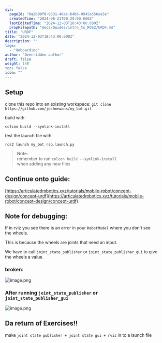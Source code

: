 ```yaml
---
sys:
  pageId: "0a2b09f8-9331-46ac-b4b6-0945a556aa5e"
  createdTime: "2024-08-21T00:29:00.000Z"
  lastEditedTime: "2024-12-03T18:43:00.000Z"
  propFilepath: "docs/Guides/intro_to_ROS2/URDF.md"
title: "URDF"
date: "2024-12-03T18:43:00.000Z"
description: ""
tags:
  - "Onboarding"
author: "Overridden author"
draft: false
weight: 148
toc: false
icon: ""
---
```


## Setup

clone this repo into an existing workspace:
`git clone https://github.com/joshnewans/my_bot.git`

build with:

`colcon build --symlink-install`

test the launch file with:

`ros2 launch my_bot rsp.launch.py`

> Note:  
> remember to run `colcon build --symlink-install`  
> when adding any new files

## Continue onto guide:

[https://articulatedrobotics.xyz/tutorials/mobile-robot/concept-design/concept-urdf](https://articulatedrobotics.xyz/tutorials/mobile-robot/concept-design/concept-urdf)

## Note for debugging:

If in rviz you see there is an error in your `RobotModel` where you don’t see the wheels.

This is because the wheels are joints that need an input. 

We have to call `joint_state_publisher` or `joint_state_publisher_gui` to give the wheels a value.

### broken:

![image.png](https://prod-files-secure.s3.us-west-2.amazonaws.com/d518164a-d88e-44d1-a4ee-3adb3bd8bce0/96a1d089-1f17-4dbf-8563-f2aef56a4d37/image.png?X-Amz-Algorithm=AWS4-HMAC-SHA256&X-Amz-Content-Sha256=UNSIGNED-PAYLOAD&X-Amz-Credential=ASIAZI2LB4665RSFGJ4I%2F20250215%2Fus-west-2%2Fs3%2Faws4_request&X-Amz-Date=20250215T170201Z&X-Amz-Expires=3600&X-Amz-Security-Token=IQoJb3JpZ2luX2VjEB8aCXVzLXdlc3QtMiJHMEUCIQCZ0vMywplcILrpA8hcKUO8GpM0TZtb%2Fu9F1ENDWAofoAIgIfZuR3YDN7UHZ4cLbnuHDzqtc88GZd%2BSFB9sHHFakwQq%2FwMIRxAAGgw2Mzc0MjMxODM4MDUiDELa1v6UHdXP0AydKircA93GM9SBhpSl6OCKJ%2BM3nrTwKseA86xHGvhskL6zmGGDjgbrnYWkY%2FYBVpvx4fyrKdq%2BHR2wkMaBf7PkCHADQCI9TDQFlmIAqRfZLyCZUjwAWzb0PCUv%2Bu3ann38%2Bwj6yU0c3llMptEHOCcweeVHX5VDKqsoQnhOUIjzjAAmiUF9yewuLt4AskkTHo47jg9DJfLVvvMl6N49lDtk23vACMaE2MC10CX3pqa7YioyE8ltPCAeKgQ5FJVpjPbldifLQ%2BZgbBPPm%2FBd8d7%2BBd05DFJLH12WGWNfTtF2Lqod928hJuv2QB%2FJrn5M5rpQxGiDq%2FWW5EJ58B6UyiLY61BJXU%2Bh1Ms98sNim4aP715Xo6hwEOchBVeBKztpb%2B0uTp55Kif5e6JCRhhLFnPvzevxeG5dCqim77panRSvwgfIfDciOlM320RWwnQUriDCmbYeWazws5ixxogHcRvwRhsmDiVYIT5sxO1JRWPgwm2Kmzvlb7x3dh2vdIC1GGktqNjH%2FpdBWBHewnaODVvSDwmRCSY9pjqXtn%2BQBBf0%2Br%2BWj8NjcW%2Bb30cjz8EaYho9RPacVSVrIyfBNh953c6gNtDGTT0UjpR%2B6iI9tDhKyIg%2F32uyrZ1MV%2B0B0dEBdoVyMITGwr0GOqUBaZtGifg%2FXDdRy7%2BrMqQ1%2Ft%2FnPFxbfC9zwkW22VWz8VNl0YedCGDjx8o8busL4yWpas8ymxjXrDhXBOZFnNCGn0%2BXszfLsZFTJZ6TwPFOrrP98A3GWe0B2jZ7aSux%2F%2FRU8NuGVp1hqhkg9O8ZVq0DCUkHq3e3RiTbIMiV2i0yV5nKO0XUF8MFUC7dTEMZqPo4vT072FJmX9TLnu0PlR7InkJZ%2B3KT&X-Amz-Signature=bffb1674e6f2a45846575ecd6a1aeca1e995828e6b6e480ee83cc5c05b67545b&X-Amz-SignedHeaders=host&x-id=GetObject)

### After running `joint_state_publisher` or `joint_state_publisher_gui`

![image.png](https://prod-files-secure.s3.us-west-2.amazonaws.com/d518164a-d88e-44d1-a4ee-3adb3bd8bce0/130c99c7-1b0b-4031-9953-844fc3950ff4/image.png?X-Amz-Algorithm=AWS4-HMAC-SHA256&X-Amz-Content-Sha256=UNSIGNED-PAYLOAD&X-Amz-Credential=ASIAZI2LB4665RSFGJ4I%2F20250215%2Fus-west-2%2Fs3%2Faws4_request&X-Amz-Date=20250215T170201Z&X-Amz-Expires=3600&X-Amz-Security-Token=IQoJb3JpZ2luX2VjEB8aCXVzLXdlc3QtMiJHMEUCIQCZ0vMywplcILrpA8hcKUO8GpM0TZtb%2Fu9F1ENDWAofoAIgIfZuR3YDN7UHZ4cLbnuHDzqtc88GZd%2BSFB9sHHFakwQq%2FwMIRxAAGgw2Mzc0MjMxODM4MDUiDELa1v6UHdXP0AydKircA93GM9SBhpSl6OCKJ%2BM3nrTwKseA86xHGvhskL6zmGGDjgbrnYWkY%2FYBVpvx4fyrKdq%2BHR2wkMaBf7PkCHADQCI9TDQFlmIAqRfZLyCZUjwAWzb0PCUv%2Bu3ann38%2Bwj6yU0c3llMptEHOCcweeVHX5VDKqsoQnhOUIjzjAAmiUF9yewuLt4AskkTHo47jg9DJfLVvvMl6N49lDtk23vACMaE2MC10CX3pqa7YioyE8ltPCAeKgQ5FJVpjPbldifLQ%2BZgbBPPm%2FBd8d7%2BBd05DFJLH12WGWNfTtF2Lqod928hJuv2QB%2FJrn5M5rpQxGiDq%2FWW5EJ58B6UyiLY61BJXU%2Bh1Ms98sNim4aP715Xo6hwEOchBVeBKztpb%2B0uTp55Kif5e6JCRhhLFnPvzevxeG5dCqim77panRSvwgfIfDciOlM320RWwnQUriDCmbYeWazws5ixxogHcRvwRhsmDiVYIT5sxO1JRWPgwm2Kmzvlb7x3dh2vdIC1GGktqNjH%2FpdBWBHewnaODVvSDwmRCSY9pjqXtn%2BQBBf0%2Br%2BWj8NjcW%2Bb30cjz8EaYho9RPacVSVrIyfBNh953c6gNtDGTT0UjpR%2B6iI9tDhKyIg%2F32uyrZ1MV%2B0B0dEBdoVyMITGwr0GOqUBaZtGifg%2FXDdRy7%2BrMqQ1%2Ft%2FnPFxbfC9zwkW22VWz8VNl0YedCGDjx8o8busL4yWpas8ymxjXrDhXBOZFnNCGn0%2BXszfLsZFTJZ6TwPFOrrP98A3GWe0B2jZ7aSux%2F%2FRU8NuGVp1hqhkg9O8ZVq0DCUkHq3e3RiTbIMiV2i0yV5nKO0XUF8MFUC7dTEMZqPo4vT072FJmX9TLnu0PlR7InkJZ%2B3KT&X-Amz-Signature=607fe7c002525253462d9cd7dafd8314524790c776538c19453978e2431d587e&X-Amz-SignedHeaders=host&x-id=GetObject)

## Da return of Exercises!!

make `joint state publisher + joint state gui + rviz` in to a launch file
